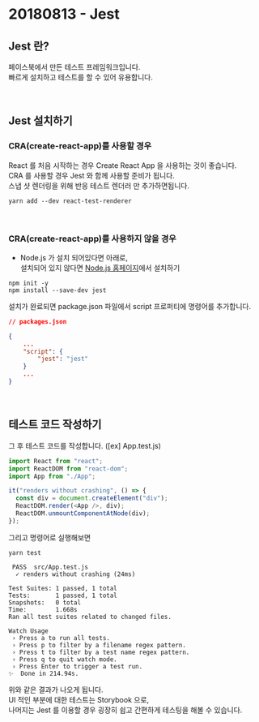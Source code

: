 # 20180813 - Jest

## Jest 란?

페이스북에서 만든 테스트 프레임워크입니다.<br>
빠르게 설치하고 테스트를 할 수 있어 유용합니다.<br>

<br/>

## Jest 설치하기

### CRA(create-react-app)를 사용할 경우

React 를 처음 시작하는 경우 Create React App 을 사용하는 것이 좋습니다.<br>
CRA 를 사용할 경우 Jest 와 함께 사용할 준비가 됩니다.<br>
스냅 샷 렌더링을 위해 반응 테스트 렌더러 만 추가하면됩니다.<br>

```
yarn add --dev react-test-renderer
```

<br/>

### CRA(create-react-app)를 사용하지 않을 경우

- Node.js 가 설치 되어있다면 아래로, <br>
  설치되어 있지 않다면 <a href="https://nodejs.org/en/">Node.js 홈페이지</a>에서 설치하기

```
npm init -y
npm install --save-dev jest
```

설치가 완료되면 package.json 파일에서 script 프로퍼티에 명령어를 추가합니다.

```json
// packages.json

{
    ...
    "script": {
        "jest": "jest"
    }
    ...
}
```

<br>

## 테스트 코드 작성하기

그 후 테스트 코드를 작성합니다. ([ex] App.test.js)

```js
import React from "react";
import ReactDOM from "react-dom";
import App from "./App";

it("renders without crashing", () => {
  const div = document.createElement("div");
  ReactDOM.render(<App />, div);
  ReactDOM.unmountComponentAtNode(div);
});
```

그리고 명령어로 실행해보면

```
yarn test
```

```
 PASS  src/App.test.js
  ✓ renders without crashing (24ms)

Test Suites: 1 passed, 1 total
Tests:       1 passed, 1 total
Snapshots:   0 total
Time:        1.668s
Ran all test suites related to changed files.

Watch Usage
 › Press a to run all tests.
 › Press p to filter by a filename regex pattern.
 › Press t to filter by a test name regex pattern.
 › Press q to quit watch mode.
 › Press Enter to trigger a test run.
✨  Done in 214.94s.
```

위와 같은 결과가 나오게 됩니다.<br>
UI 적인 부분에 대한 테스트는 Storybook 으로,<br>
나머지는 Jest 를 이용할 경우 굉장히 쉽고 간편하게 테스팅을 해볼 수 있습니다.<br>
